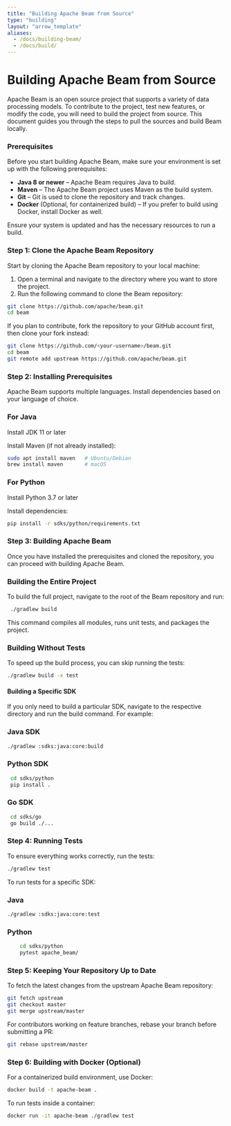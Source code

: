 ```yaml
---
title: "Building Apache Beam from Source"
type: "building"
layout: "arrow_template"
aliases:
  - /docs/building-beam/
  - /docs/build/
---
```


<!--
Licensed under the Apache License, Version 2.0 (the "License");
you may not use this file except in compliance with the License.
You may obtain a copy of the License at

http://www.apache.org/licenses/LICENSE-2.0

Unless required by applicable law or agreed to in writing, software
distributed under the License is distributed on an "AS IS" BASIS,
WITHOUT WARRANTIES OR CONDITIONS OF ANY KIND, either express or implied.
See the License for the specific language governing permissions and
limitations under the License.
-->

# Building Apache Beam from Source

Apache Beam is an open source project that supports a variety of data processing models. To contribute to the project, test new features, or modify the code, you will need to build the project from source. This document guides you through the steps to pull the sources and build Beam locally.

### Prerequisites

Before you start building Apache Beam, make sure your environment is set up with the following prerequisites:

- **Java 8 or newer** – Apache Beam requires Java to build.
- **Maven** – The Apache Beam project uses Maven as the build system.
- **Git** – Git is used to clone the repository and track changes.
- **Docker** (Optional, for containerized build) – If you prefer to build using Docker, install Docker as well.

Ensure your system is updated and has the necessary resources to run a build.

### Step 1: Clone the Apache Beam Repository

Start by cloning the Apache Beam repository to your local machine:

1. Open a terminal and navigate to the directory where you want to store the project.
2. Run the following command to clone the Beam repository:

```bash
git clone https://github.com/apache/beam.git
cd beam
```

If you plan to contribute, fork the repository to your GitHub account first, then clone your fork instead:

```bash
git clone https://github.com/<your-username>/beam.git
cd beam
git remote add upstream https://github.com/apache/beam.git
```

### Step 2: Installing Prerequisites

Apache Beam supports multiple languages. Install dependencies based on your language of choice.

### For Java

Install JDK 11 or later

Install Maven (if not already installed):

```bash
sudo apt install maven   # Ubuntu/Debian
brew install maven       # macOS
```

### For Python

Install Python 3.7 or later

Install dependencies:

```bash
pip install -r sdks/python/requirements.txt
```

### Step 3: Building Apache Beam

Once you have installed the prerequisites and cloned the repository, you can proceed with building Apache Beam.

### Building the Entire Project

To build the full project, navigate to the root of the Beam repository and run:

```bash
 ./gradlew build
```

This command compiles all modules, runs unit tests, and packages the project.

### Building Without Tests

To speed up the build process, you can skip running the tests:

```bash
./gradlew build -x test
```

#### Building a Specific SDK

If you only need to build a particular SDK, navigate to the respective directory and run the build command.
For example:

### Java SDK

```bash
./gradlew :sdks:java:core:build
```

### Python SDK

```bash
 cd sdks/python
 pip install . 
```

### Go SDK

```bash
 cd sdks/go
 go build ./...
```

### Step 4: Running Tests

To ensure everything works correctly, run the tests:

```bash
./gradlew test
```

To run tests for a specific SDK:

### Java

```bash
./gradlew :sdks:java:core:test
```

### Python

```bash
    cd sdks/python
    pytest apache_beam/
```

### Step 5: Keeping Your Repository Up to Date

To fetch the latest changes from the upstream Apache Beam repository:

``` bash
git fetch upstream
git checkout master
git merge upstream/master
```

For contributors working on feature branches, rebase your branch before submitting a PR:

```bash
git rebase upstream/master
```

### Step 6: Building with Docker (Optional)

For a containerized build environment, use Docker:

```bash
docker build -t apache-beam .
```

To run tests inside a container:

```bash
docker run -it apache-beam ./gradlew test
```
